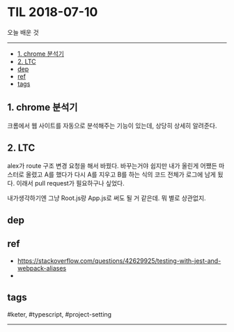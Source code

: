 # TIL 2018-07-10

오늘 배운 것

--------------------------


- [1. chrome 분석기](#1-chrome-분석기)
- [2. LTC](#2-ltc)
- [dep](#dep)
- [ref](#ref)
- [tags](#tags)

## 1. chrome 분석기
크롬에서 웹 사이트를 자동으로 분석해주는 기능이 있는데, 상당히 상세히 알려준다.

## 2. LTC
alex가 route 구조 변경 요청을 해서 바꿨다. 바꾸는거야 쉽지만 내가 올린게 어쨌든 마스터로 올렸고 A를 했다가 다시 A를 지우고 B를 하는 식의 코드 전체가 로그에 남게 됬다. 이래서 pull request가 필요하구나 싶었다.

내가생각하기엔 그냥 Root.js랑 App.js로 써도 될 거 같은데. 뭐 별로 상관없지.


## dep

## ref
- https://stackoverflow.com/questions/42629925/testing-with-jest-and-webpack-aliases
- 

## tags
  #keter, #typescript, #project-setting



--------------------------


 